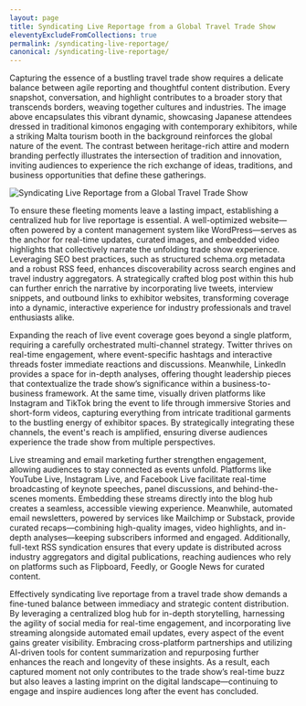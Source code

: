 ```yaml
---
layout: page
title: Syndicating Live Reportage from a Global Travel Trade Show
eleventyExcludeFromCollections: true
permalink: /syndicating-live-reportage/
canonical: /syndicating-live-reportage/
---
```


Capturing the essence of a bustling travel trade show requires a delicate balance between agile reporting and thoughtful content distribution. Every snapshot, conversation, and highlight contributes to a broader story that transcends borders, weaving together cultures and industries. The image above encapsulates this vibrant dynamic, showcasing Japanese attendees dressed in traditional kimonos engaging with contemporary exhibitors, while a striking Malta tourism booth in the background reinforces the global nature of the event. The contrast between heritage-rich attire and modern branding perfectly illustrates the intersection of tradition and innovation, inviting audiences to experience the rich exchange of ideas, traditions, and business opportunities that define these gatherings.

<img src="https://cdn.myportfolio.com/3db96f83-545d-4399-9311-85159e57fdc7/e36830da-271d-4556-8619-b0160884fc68_rw_3840.JPG?h=d552103abbd0f081b4e6b770d6d4f2d5" alt="Syndicating Live Reportage from a Global Travel Trade Show" style="max-width: 100%; height: auto;">

To ensure these fleeting moments leave a lasting impact, establishing a centralized hub for live reportage is essential. A well-optimized website—often powered by a content management system like WordPress—serves as the anchor for real-time updates, curated images, and embedded video highlights that collectively narrate the unfolding trade show experience. Leveraging SEO best practices, such as structured schema.org metadata and a robust RSS feed, enhances discoverability across search engines and travel industry aggregators. A strategically crafted blog post within this hub can further enrich the narrative by incorporating live tweets, interview snippets, and outbound links to exhibitor websites, transforming coverage into a dynamic, interactive experience for industry professionals and travel enthusiasts alike.

Expanding the reach of live event coverage goes beyond a single platform, requiring a carefully orchestrated multi-channel strategy. Twitter thrives on real-time engagement, where event-specific hashtags and interactive threads foster immediate reactions and discussions. Meanwhile, LinkedIn provides a space for in-depth analyses, offering thought leadership pieces that contextualize the trade show’s significance within a business-to-business framework. At the same time, visually driven platforms like Instagram and TikTok bring the event to life through immersive Stories and short-form videos, capturing everything from intricate traditional garments to the bustling energy of exhibitor spaces. By strategically integrating these channels, the event's reach is amplified, ensuring diverse audiences experience the trade show from multiple perspectives.

Live streaming and email marketing further strengthen engagement, allowing audiences to stay connected as events unfold. Platforms like YouTube Live, Instagram Live, and Facebook Live facilitate real-time broadcasting of keynote speeches, panel discussions, and behind-the-scenes moments. Embedding these streams directly into the blog hub creates a seamless, accessible viewing experience. Meanwhile, automated email newsletters, powered by services like Mailchimp or Substack, provide curated recaps—combining high-quality images, video highlights, and in-depth analyses—keeping subscribers informed and engaged. Additionally, full-text RSS syndication ensures that every update is distributed across industry aggregators and digital publications, reaching audiences who rely on platforms such as Flipboard, Feedly, or Google News for curated content.

Effectively syndicating live reportage from a travel trade show demands a fine-tuned balance between immediacy and strategic content distribution. By leveraging a centralized blog hub for in-depth storytelling, harnessing the agility of social media for real-time engagement, and incorporating live streaming alongside automated email updates, every aspect of the event gains greater visibility. Embracing cross-platform partnerships and utilizing AI-driven tools for content summarization and repurposing further enhances the reach and longevity of these insights. As a result, each captured moment not only contributes to the trade show’s real-time buzz but also leaves a lasting imprint on the digital landscape—continuing to engage and inspire audiences long after the event has concluded.

